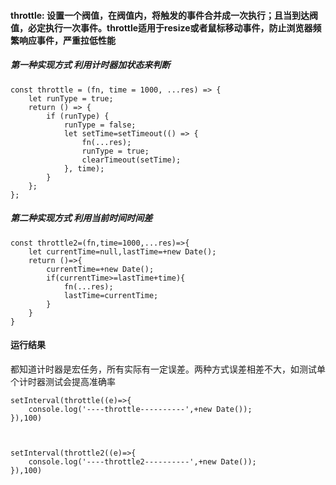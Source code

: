 #### throttle: 设置一个阀值，在阀值内，将触发的事件合并成一次执行；且当到达阀值，必定执行一次事件。throttle适用于resize或者鼠标移动事件，防止浏览器频繁响应事件，严重拉低性能

##### 第一种实现方式 利用计时器加状态来判断
```
const throttle = (fn, time = 1000, ...res) => {
    let runType = true;
    return () => {
        if (runType) {
            runType = false;
            let setTime=setTimeout(() => {
                fn(...res);
                runType = true;
                clearTimeout(setTime);
            }, time);
        }
    };
};
```
##### 第二种实现方式 利用当前时间时间差
```
const throttle2=(fn,time=1000,...res)=>{
    let currentTime=null,lastTime=+new Date();
    return ()=>{
        currentTime=+new Date();
        if(currentTime>=lastTime+time){
            fn(...res);
            lastTime=currentTime;
        }
    }
}
```
#### 运行结果
都知道计时器是宏任务，所有实际有一定误差。两种方式误差相差不大，如测试单个计时器测试会提高准确率
```
setInterval(throttle((e)=>{
    console.log('----throttle----------',+new Date());
}),100)



setInterval(throttle2((e)=>{
    console.log('----throttle2----------',+new Date());
}),100)
```


